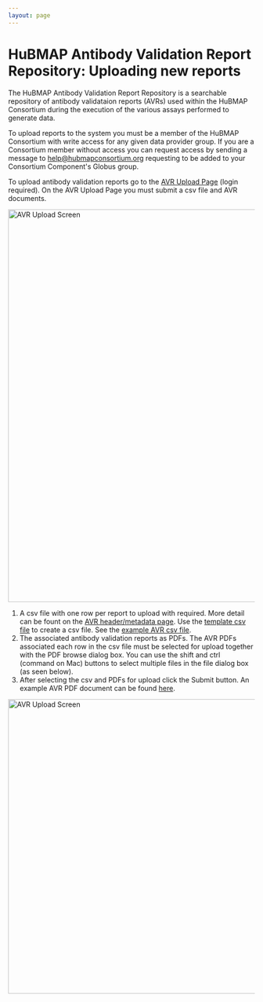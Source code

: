 ```yaml
---
layout: page
---
```

# HuBMAP Antibody Validation Report Repository: Uploading new reports

The HuBMAP Antibody Validation Report Repository is a searchable repository of antibody validataion reports (AVRs) used within the HuBMAP Consortium during the execution of the various assays performed to generate data.

To upload reports to the system you must be a member of the HuBMAP Consortium with write access for any given data provider group.  If you are a Consortium member without access you can request access by sending a message to <help@hubmapconsortium.org> requesting to be added to your Consortium Component's Globus group.

To upload antibody validation reports go to the [AVR Upload Page](https://avr.hubmapconsortium.org) (login required).  On the AVR Upload Page you must submit a csv file and AVR documents.

<img src="/avr/images/avr-upload-screen.png" alt="AVR Upload Screen" width="800"/>

  1. A csv file with one row per report to upload with required.  More detail can be fount on the [AVR header/metadata page](/avr/csv-format.html).  Use the [template csv file](/avr/avr-template.csv) to create a csv file. See the [example AVR csv file](/avr/example-avrs.csv).
  2. The associated antibody validation reports as PDFs. The AVR PDFs associated each row in the csv file must be selected for upload together with the PDF browse dialog box. You can use the shift and ctrl (command on Mac) buttons to select multiple files in the file dialog box (as seen below).
  3. After selecting the csv and PDFs for upload click the Submit button. An example AVR PDF document can be found <a href="/avr/example-avr.pdf" target="_blank">here</a>.

<img src="/avr/images/avr-dialog.png" alt="AVR Upload Screen" width="600"/>
